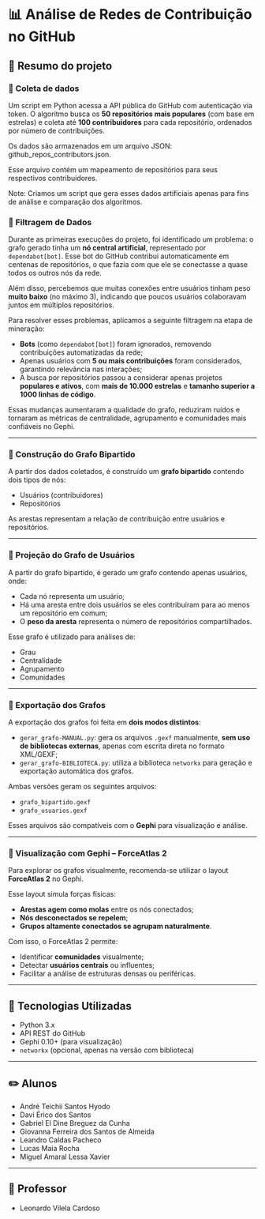 # 📊 Análise de Redes de Contribuição no GitHub

## 📄 Resumo do projeto
### 🔹 Coleta de dados
Um script em Python acessa a API pública do GitHub com autenticação via token. O algoritmo busca os **50 repositórios mais populares** (com base em estrelas) e coleta até **100 contribuidores** para cada repositório, ordenados por número de contribuições.

Os dados são armazenados em um arquivo JSON: github_repos_contributors.json.

Esse arquivo contém um mapeamento de repositórios para seus respectivos contribuidores.

Note: Criamos um script que gera esses dados artificiais apenas para fins de análise e comparação dos algoritmos.

### 🧹 Filtragem de Dados
Durante as primeiras execuções do projeto, foi identificado um problema: o grafo gerado tinha um **nó central artificial**, representado por `dependabot[bot]`. Esse bot do GitHub contribui automaticamente em centenas de repositórios, o que fazia com que ele se conectasse a quase todos os outros nós da rede.

Além disso, percebemos que muitas conexões entre usuários tinham peso **muito baixo** (no máximo 3), indicando que poucos usuários colaboravam juntos em múltiplos repositórios.

Para resolver esses problemas, aplicamos a seguinte filtragem na etapa de mineração:

- **Bots** (como `dependabot[bot]`) foram ignorados, removendo contribuições automatizadas da rede;
- Apenas usuários com **5 ou mais contribuições** foram considerados, garantindo relevância nas interações;
- A busca por repositórios passou a considerar apenas projetos **populares e ativos**, com **mais de 10.000 estrelas** e **tamanho superior a 1000 linhas de código**.

Essas mudanças aumentaram a qualidade do grafo, reduziram ruídos e tornaram as métricas de centralidade, agrupamento e comunidades mais confiáveis no Gephi.

---

### 🔹 Construção do Grafo Bipartido
A partir dos dados coletados, é construído um **grafo bipartido** contendo dois tipos de nós:

- Usuários (contribuidores)
- Repositórios

As arestas representam a relação de contribuição entre usuários e repositórios.

---

### 🔹 Projeção do Grafo de Usuários

A partir do grafo bipartido, é gerado um grafo contendo apenas usuários, onde:

- Cada nó representa um usuário;
- Há uma aresta entre dois usuários se eles contribuíram para ao menos um repositório em comum;
- O **peso da aresta** representa o número de repositórios compartilhados.

Esse grafo é utilizado para análises de:

- Grau
- Centralidade
- Agrupamento
- Comunidades

---

### 🔹 Exportação dos Grafos

A exportação dos grafos foi feita em **dois modos distintos**:

- `gerar_grafo-MANUAL.py`: gera os arquivos `.gexf` manualmente, **sem uso de bibliotecas externas**, apenas com escrita direta no formato XML/GEXF;
- `gerar_grafo-BIBLIOTECA.py`: utiliza a biblioteca `networkx` para geração e exportação automática dos grafos.

Ambas versões geram os seguintes arquivos:

- `grafo_bipartido.gexf`
- `grafo_usuarios.gexf`

Esses arquivos são compatíveis com o **Gephi** para visualização e análise.

---

### 🔹 Visualização com Gephi – ForceAtlas 2

Para explorar os grafos visualmente, recomenda-se utilizar o layout **ForceAtlas 2** no Gephi.

Esse layout simula forças físicas:

- **Arestas agem como molas** entre os nós conectados;
- **Nós desconectados se repelem**;
- **Grupos altamente conectados se agrupam naturalmente**.

Com isso, o ForceAtlas 2 permite:

- Identificar **comunidades** visualmente;
- Detectar **usuários centrais** ou influentes;
- Facilitar a análise de estruturas densas ou periféricas.

---

## 🧰 Tecnologias Utilizadas

- Python 3.x
- API REST do GitHub
- Gephi 0.10+ (para visualização)
- `networkx` (opcional, apenas na versão com biblioteca)

---

## ✏️ Alunos
- André Teichii Santos Hyodo
- Davi Érico dos Santos
- Gabriel El Dine Breguez da Cunha
- Giovanna Ferreira dos Santos de Almeida
- Leandro Caldas Pacheco
- Lucas Maia Rocha
- Miguel Amaral Lessa Xavier
  
---

## 🎯 Professor
- Leonardo Vilela Cardoso

